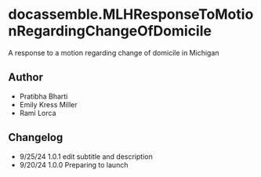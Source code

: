 # docassemble.MLHResponseToMotionRegardingChangeOfDomicile

A response to a motion regarding change of domicile in Michigan

## Author
- Pratibha Bharti
- Emily Kress Miller
- Rami Lorca

## Changelog
* 9/25/24  1.0.1 edit subtitle and description
* 9/20/24  1.0.0 Preparing to launch